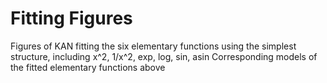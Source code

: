 # Fitting Figures
Figures of KAN fitting the six elementary functions using the simplest structure, including x^2, 1/x^2, exp, log, sin, asin
Corresponding models of the fitted elementary functions above
